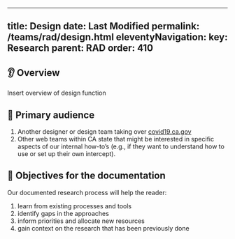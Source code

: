 
---
title: Design
date: Last Modified 
permalink: /teams/rad/design.html
eleventyNavigation:
  key: Research
  parent: RAD
  order: 410
---


## 👂 Overview
Insert overview of design function

## 👋 Primary audience
1. Another designer or design team taking over [covid19.ca.gov](covid19.ca.gov)
2. Other web teams within CA state that might be interested in specific aspects of our internal how-to’s (e.g., if they want to understand how to use or set up their own intercept).

## 🔎 Objectives for the documentation
Our documented research process will help the reader:
1. learn from existing processes and tools
2. identify gaps in the approaches
3. inform priorities and allocate new resources
4. gain context on the research that has been previously done

